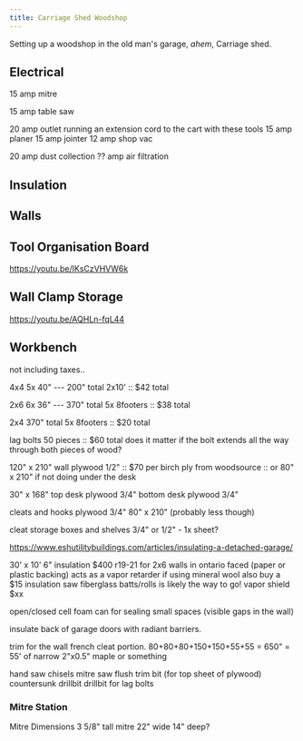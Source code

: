 ```yaml
---
title: Carriage Shed Woodshop
---
```


Setting up a woodshop in the old man's garage, *ahem*, Carriage shed.

## Electrical

15 amp mitre

15 amp table saw

20 amp outlet running an extension cord to the cart with these tools
 15 amp planer
 15 amp jointer
 12 amp shop vac

20 amp dust collection
?? amp air filtration

## Insulation

## Walls

## Tool Organisation Board

<https://youtu.be/IKsCzVHVW6k>

## Wall Clamp Storage

<https://youtu.be/AQHLn-fqL44>

## Workbench

not including taxes..

4x4 5x 40" --- 200" total 2x10' :: $42 total

2x6 6x 36" --- 370" total  5x 8footers :: $38 total

2x4    370" total 5x 8footers :: $20 total

lag bolts 50 pieces :: $60 total
   does it matter if the bolt extends all the way through both pieces of wood?

120" x 210"  wall plywood 1/2" :: $70 per birch ply from woodsource :: 
  or 80" x 210" if not doing under the desk

30" x 168" top desk plywood 3/4"
           bottom desk plywood 3/4"

cleats and hooks plywood 3/4"
  80" x 210" (probably less though)

  cleat storage boxes and shelves 3/4" or 1/2" - 1x sheet?

<https://www.eshutilitybuildings.com/articles/insulating-a-detached-garage/>

30' x 10' 6" insulation    $400
  r19-21 for 2x6 walls in ontario
  faced (paper or plastic backing) acts as a vapor retarder
  if using mineral wool also buy a $15 insulation saw
  fiberglass batts/rolls is likely the way to go!
 vapor shield              $xx

  open/closed cell foam can for sealing small spaces (visible gaps in the wall)

  insulate back of garage doors with radiant barriers.

trim for the wall french cleat portion. 80+80+80+150+150+55+55 = 650" = 55' of narrow 2"x0.5" maple or something

hand saw
chisels
mitre saw
flush trim bit (for top sheet of plywood)
countersunk drillbit
drillbit for lag bolts

### Mitre Station

Mitre Dimensions
3 5/8" tall mitre
22" wide
14" deep?

